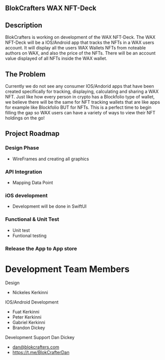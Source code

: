 ## BlokCrafters WAX NFT-Deck

## Description
BlokCrafters is working on development of the WAX NFT-Deck. The WAX NFT-Deck will be a IOS/Android app that tracks the NFTs in a WAX users account. It will display all the users WAX Wallets NFTs from noteable authors on WAX, and also the price of the NFTs. There will be an account value displayed of all NFTs inside the WAX wallet. 

## The Problem 
Currently we do not see any consumer IOS/Andorid apps that have been created specifically for tracking, displaying, calculating and sharing a WAX NFT. Just like how every person in crypto has a Blockfolio type of wallet, we believe there will be the same for NFT tracking wallets that are like apps for example like Blockfolio BUT for NFTs. This is a perfect time to begin filling the gap so WAX users can have a variety of ways to view their NFT holdings on the go!

## Project Roadmap

### Design Phase
- WireFrames and creating all graphics

### API Integration
- Mapping Data Point

### iOS development 
- Development will be done in SwiftUI

### Functional & Unit Test
- Unit test
- Funtional testing 


### Release the App to App store

# Development Team Members

Design
- Nickeles Kerkinni
 
IOS/Android Development
- Fuat Kerkinni
- Peter Kerkinni
- Gabriel Kerkinni
- Brandon Dickey

Development Support
Dan Dickey
- dan@blokcrafters.com
- https://t.me/BlokCrafterDan

